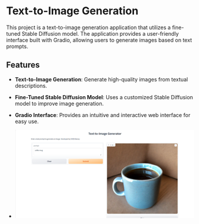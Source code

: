 # Text-to-Image Generation 

This project is a text-to-image generation application that utilizes a fine-tuned Stable Diffusion model. The application provides a user-friendly interface built with Gradio, allowing users to generate images based on text prompts.

## Features

- **Text-to-Image Generation**: Generate high-quality images from textual descriptions.
- **Fine-Tuned Stable Diffusion Model**: Uses a customized Stable Diffusion model to improve image generation.
- **Gradio Interface**: Provides an intuitive and interactive web interface for easy use.

- ![Alt text](Example_Image.png)
